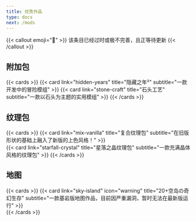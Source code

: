 ```yaml
---
title: 优秀作品
type: docs
next: /mods
---
```

{{< callout emoji="🔄" >}}
  该条目已经过时或极不完善，且正等待更新
{{< /callout >}}
## 附加包
{{< cards >}}
  {{< card link="hidden-years" title="隐藏之年²" subtitle="一款开发中的冒险模组" >}}
  {{< card link="stone-craft" title="石头工艺" subtitle="一款以石头为主题的实用模组" >}}
{{< /cards >}}

## 纹理包
{{< cards >}}
  {{< card link="mix-vanilla" title="复合纹理包" subtitle="在旧版形状的基础上融入了新版的上色风格！" >}}  
  {{< card link="starfall-crystal" title="星落之晶纹理包" subtitle="一款充满晶体风格的纹理包" >}}
{{< /cards >}}

## 地图
{{< cards >}}
  {{< card link="sky-island" icon="warning" title="20+空岛の奇幻生存" subtitle="一款基岩版地图作品，目前因严重漏洞，暂时无法在最新版运行" >}}  
{{< /cards >}}